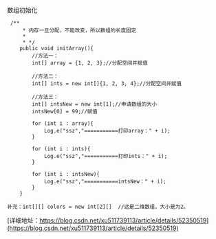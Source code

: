 

数组初始化
```
 /**
     * 内存一旦分配，不能改变，所以数组的长度固定
     *
     * */
    public void initArray(){
        //方法一：
        int[] array = {1, 2, 3};//分配空间并赋值

        //方法二：
        int[] ints = new int[]{1, 2, 3, 4};//分配空间并赋值

        //方法三：
        int[] intsNew = new int[1];//申请数组的大小
        intsNew[0] = 99;//赋值

        for (int i : array){
            Log.e("ssz","===========打印array：" + i);
        }

        for (int i : ints){
            Log.e("ssz","===========打印ints：" + i);
        }

        for (int i : intsNew){
            Log.e("ssz","===========intsNew：" + i);
        }
    }

补充：int[][] colors = new int[2][]  //这是二维数组，大小是为2。

```
[详细地址：https://blog.csdn.net/xu511739113/article/details/52350519](https://blog.csdn.net/xu511739113/article/details/52350519)